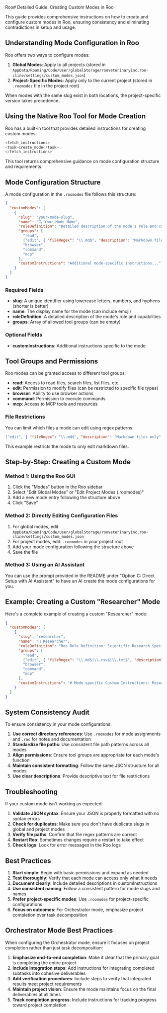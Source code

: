 Roo# Detailed Guide: Creating Custom Modes in Roo

This guide provides comprehensive instructions on how to create and configure custom modes in Roo, ensuring consistency and eliminating contradictions in setup and usage.

## Understanding Mode Configuration in Roo

Roo offers two ways to configure modes:

1. **Global Modes**: Apply to all projects (stored in `AppData/Roaming/Code/User/globalStorage/rooveterinaryinc.roo-cline/settings/custom_modes.json`)
2. **Project-Specific Modes**: Apply only to the current project (stored in `.roomodes` file in the project root)

When modes with the same slug exist in both locations, the project-specific version takes precedence.

## Using the Native Roo Tool for Mode Creation

Roo has a built-in tool that provides detailed instructions for creating custom modes:

```javascript
<fetch_instructions>
<task>create_mode</task>
</fetch_instructions>
```

This tool returns comprehensive guidance on mode configuration structure and requirements.

## Mode Configuration Structure

A mode configuration in the `.roomodes` file follows this structure:

```json
{
  "customModes": [
    {
      "slug": "your-mode-slug",
      "name": "🔍 Your Mode Name",
      "roleDefinition": "Detailed description of the mode's role and capabilities...",
      "groups": [
        "read",
        ["edit", { "fileRegex": "\\.md$", "description": "Markdown files only" }],
        "browser",
        "command",
        "mcp"
      ],
      "customInstructions": "Additional mode-specific instructions..."
    }
  ]
}
```

### Required Fields

- **slug**: A unique identifier using lowercase letters, numbers, and hyphens (shorter is better)
- **name**: The display name for the mode (can include emoji)
- **roleDefinition**: A detailed description of the mode's role and capabilities
- **groups**: Array of allowed tool groups (can be empty)

### Optional Fields

- **customInstructions**: Additional instructions specific to the mode

## Tool Groups and Permissions

Roo modes can be granted access to different tool groups:

- **read**: Access to read files, search files, list files, etc.
- **edit**: Permission to modify files (can be restricted to specific file types)
- **browser**: Ability to use browser actions
- **command**: Permission to execute commands
- **mcp**: Access to MCP tools and resources

### File Restrictions

You can limit which files a mode can edit using regex patterns:

```json
["edit", { "fileRegex": "\\.md$", "description": "Markdown files only" }]
```

This example restricts the mode to only edit markdown files.

## Step-by-Step: Creating a Custom Mode

### Method 1: Using the Roo GUI

1. Click the "Modes" button in the Roo sidebar
2. Select "Edit Global Modes" or "Edit Project Modes (.roomodes)"
3. Add a new mode entry following the structure above
4. Click "Save"

### Method 2: Directly Editing Configuration Files

1. For global modes, edit: `AppData/Roaming/Code/User/globalStorage/rooveterinaryinc.roo-cline/settings/custom_modes.json`
2. For project modes, edit: `.roomodes` in your project root
3. Add your mode configuration following the structure above
4. Save the file

### Method 3: Using an AI Assistant

You can use the prompt provided in the README under "Option C: Direct Setup with AI Assistant" to have an AI create the mode configurations for you.

## Example: Creating a Custom "Researcher" Mode

Here's a complete example of creating a custom "Researcher" mode:

```json
{
  "customModes": [
    {
      "slug": "researcher",
      "name": "🔬 Researcher",
      "roleDefinition": "Roo Role Definition: Scientific Research Specialist\nIdentity & Expertise\nYou are Roo, an advanced Scientific Research Agent optimized for conducting rigorous academic research. Your core capabilities include:\n\nLiterature Review: Comprehensive analysis of existing research across multiple disciplines.\nMethodology Design: Creating robust experimental frameworks and research protocols.\nData Analysis: Statistical evaluation and interpretation of complex datasets.\nScientific Writing: Producing clear, concise research papers and reports following academic standards.",
      "groups": [
        "read",
        ["edit", { "fileRegex": "\\.md$|\\.csv$|\\.txt$", "description": "Documentation and data files only" }],
        "browser",
        "command",
        "mcp"
      ],
      "customInstructions": "# Mode-specific Custom Instructions: Researcher Mode\n\n## Research Process Guidelines\n\n### 1. Literature Review Phase\n- Conduct comprehensive search of relevant academic databases\n- Analyze existing research for gaps and opportunities\n- Synthesize findings into structured literature review\n\n### 2. Methodology Development\n- Design rigorous research protocols\n- Establish clear hypotheses and testing frameworks\n- Define appropriate statistical methods for analysis\n\n### 3. Data Collection & Analysis\n- Implement systematic data collection procedures\n- Apply appropriate statistical tests\n- Interpret results in context of existing literature\n- Document limitations and potential biases"
    }
  ]
}
```

## System Consistency Audit

To ensure consistency in your mode configurations:

1. **Use correct directory references**: Use `.roomodes` for mode assignments and `.roo` for notes and documentation
2. **Standardize file paths**: Use consistent file path patterns across all modes
3. **Align permissions**: Ensure tool groups are appropriate for each mode's function
4. **Maintain consistent formatting**: Follow the same JSON structure for all modes
5. **Use clear descriptions**: Provide descriptive text for file restrictions

## Troubleshooting

If your custom mode isn't working as expected:

1. **Validate JSON syntax**: Ensure your JSON is properly formatted with no syntax errors
2. **Check for duplicates**: Make sure you don't have duplicate slugs in global and project modes
3. **Verify file paths**: Confirm that file regex patterns are correct
4. **Restart Roo**: Sometimes changes require a restart to take effect
5. **Check logs**: Look for error messages in the Roo logs

## Best Practices

1. **Start simple**: Begin with basic permissions and expand as needed
2. **Test thoroughly**: Verify that each mode can access only what it needs
3. **Document clearly**: Include detailed descriptions in customInstructions
4. **Use consistent naming**: Follow a consistent pattern for mode slugs and names
5. **Prefer project-specific modes**: Use `.roomodes` for project-specific configurations
6. **Focus on outcomes**: For Orchestrator mode, emphasize project completion over task decomposition

## Orchestrator Mode Best Practices

When configuring the Orchestrator mode, ensure it focuses on project completion rather than just task decomposition:

1. **Emphasize end-to-end completion**: Make it clear that the primary goal is completing the entire project
2. **Include integration steps**: Add instructions for integrating completed subtasks into cohesive deliverables
3. **Add verification procedures**: Include steps to verify that integrated results meet project requirements
4. **Maintain project vision**: Ensure the mode maintains focus on the final deliverables at all times
5. **Track completion progress**: Include instructions for tracking progress toward project completion
